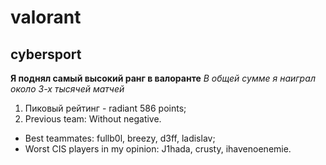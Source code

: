 # valorant
## cybersport
**Я поднял самый высокий ранг в валоранте**
*В общей сумме я наиграл около 3-х тысячей матчей*

1. Пиковый рейтинг - radiant 586 points;
2. Previous team: Without negative.

* Best teammates: fullb0l, breezy, d3ff, ladislav;
* Worst CIS players in my opinion: J1hada, crusty, ihavenoenemie.